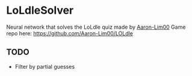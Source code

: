 # LoLdleSolver
Neural network that solves the LoLdle quiz made by [Aaron-Lim00](https://github.com/Aaron-Lim00) Game repo here: https://github.com/Aaron-Lim00/LOLdle

## TODO
- Filter by partial guesses

